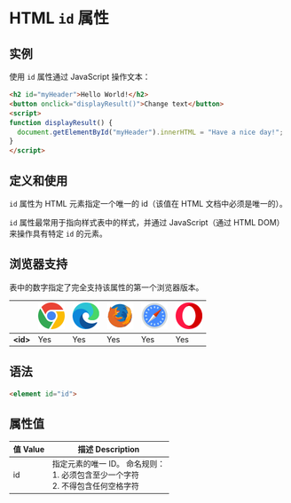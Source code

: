 HTML `id` 属性
===

## 实例

使用 `id` 属性通过 JavaScript 操作文本：

```html idoc:preview:iframe
<h2 id="myHeader">Hello World!</h2>
<button onclick="displayResult()">Change text</button>
<script>
function displayResult() {
  document.getElementById("myHeader").innerHTML = "Have a nice day!";
}
</script>
```

## 定义和使用

`id` 属性为 HTML 元素指定一个唯一的 id（该值在 HTML 文档中必须是唯一的）。

`id` 属性最常用于指向样式表中的样式，并通过 JavaScript（通过 HTML DOM）来操作具有特定 `id` 的元素。

## 浏览器支持

表中的数字指定了完全支持该属性的第一个浏览器版本。

| &nbsp; | ![chrome][1] | ![edge][2] | ![firefox][3] | ![safari][4] | ![opera][5] |
| ---- | ---- | ---- | ---- | ---- | ---- |
| __&lt;id&gt;__ | Yes | Yes | Yes | Yes | Yes |

## 语法

```html
<element id="id">
```

## 属性值

值 Value | 描述 Description
---- | ----
id | 指定元素的唯一 ID。 命名规则：<br/>1. 必须包含至少一个字符<br/> 2. 不得包含任何空格字符

[1]: ../../assets/chrome.svg
[2]: ../../assets/edge.svg
[3]: ../../assets/firefox.svg
[4]: ../../assets/safari.svg
[5]: ../../assets/opera.svg